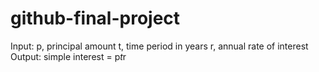 # github-final-project
Input:
   p, principal amount
   t, time period in years
   r, annual rate of interest
   Output:
   simple interest = p*t*r
